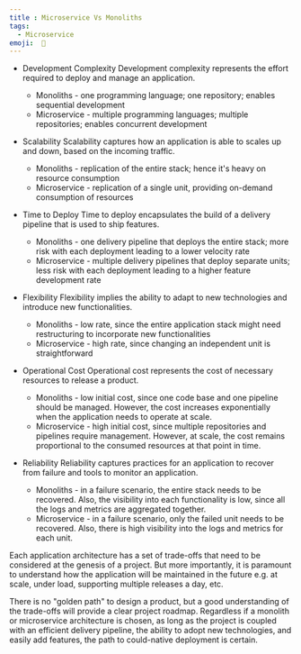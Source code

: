 ```yaml
---
title : Microservice Vs Monoliths
tags:
  - Microservice
emoji:  🔨
---
```


- Development Complexity
   Development complexity represents the effort required to deploy and manage an application.

  - Monoliths - one programming language; one repository; enables sequential development
  - Microservice - multiple programming languages; multiple repositories; enables concurrent development
- Scalability
    Scalability captures how an application is able to scales up and down, based on the incoming traffic.

  - Monoliths - replication of the entire stack; hence it's heavy on resource consumption
  - Microservice - replication of a single unit, providing on-demand consumption of resources
- Time to Deploy
    Time to deploy encapsulates the build of a delivery pipeline that is used to ship features.
  - Monoliths - one delivery pipeline that deploys the entire stack; more risk with each deployment leading to a lower velocity rate
  - Microservice - multiple delivery pipelines that deploy separate units; less risk with each deployment leading to a higher feature development rate
- Flexibility
    Flexibility implies the ability to adapt to new technologies and introduce new functionalities.
  - Monoliths - low rate, since the entire application stack might need restructuring to incorporate new functionalities
  - Microservice - high rate, since changing an independent unit is straightforward
- Operational Cost
    Operational cost represents the cost of necessary resources to release a product.
  - Monoliths - low initial cost, since one code base and one pipeline should be managed. However, the cost increases exponentially when the application needs to operate at scale.
  - Microservice - high initial cost, since multiple repositories and pipelines require management. However, at scale, the cost remains proportional to the consumed resources at that point in time.
- Reliability
    Reliability captures practices for an application to recover from failure and tools to monitor an application.
  - Monoliths - in a failure scenario, the entire stack needs to be recovered. Also, the visibility into each functionality is low, since all the logs and metrics are aggregated together.
  - Microservice - in a failure scenario, only the failed unit needs to be recovered. Also, there is high visibility into the logs and metrics for each unit.

Each application architecture has a set of trade-offs that need to be considered at the genesis of a project. But more importantly, it is paramount to understand how the application will be maintained in the future e.g. at scale, under load, supporting multiple releases a day, etc.

There is no "golden path" to design a product, but a good understanding of the trade-offs will provide a clear project roadmap. Regardless if a monolith or microservice architecture is chosen, as long as the project is coupled with an efficient delivery pipeline, the ability to adopt new technologies, and easily add features, the path to could-native deployment is certain.